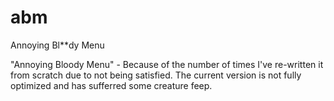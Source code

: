 # abm
Annoying Bl**dy Menu

"Annoying Bloody Menu" - Because of the number of times I've re-written it from scratch due to not being satisfied. The current version is not fully optimized and has sufferred some creature feep.
